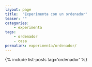 ```yaml
---
layout: page
title:  "Experimenta con un ordenador"
teaser: ""
categories:
    - experimenta
tags:
    - ordenador
    - casa
permalink: experimenta/ordenador/
---
```

{% include list-posts tag='ordenador' %}